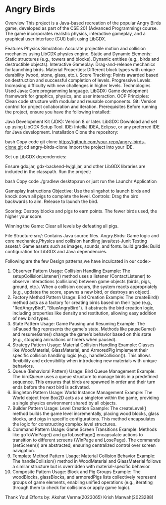 # Angry Birds

Overview
This project is a Java-based recreation of the popular Angry Birds game, developed as part of the CSE 201 (Advanced Programming) course. The game incorporates realistic physics, interactive gameplay, and a graphical user interface (GUI) built using LibGDX.

Features
Physics Simulation: Accurate projectile motion and collision mechanics using LibGDX physics engine.
Static and Dynamic Elements:
Static structures (e.g., towers and blocks).
Dynamic entities (e.g., birds and destructible objects).
Interactive Gameplay: Drag-and-release mechanics for launching birds.
Material Properties: Different block types with unique durability (wood, stone, glass, etc.).
Score Tracking: Points awarded based on destruction and successful completion of levels.
Progressive Levels: Increasing difficulty with new challenges in higher levels.
Technologies Used
Java: Core programming language.
LibGDX: Game development framework for graphics, physics, and user interaction.
OOP Principles: Clean code structure with modular and reusable components.
Git: Version control for project collaboration and iteration.
Prerequisites
Before running the project, ensure you have the following installed:

Java Development Kit (JDK): Version 8 or later.
LibGDX: Download and set up using LibGDX Setup Tool.
IDE: IntelliJ IDEA, Eclipse, or any preferred IDE for Java development.
Installation
Clone the repository:

bash
Copy code
git clone https://github.com/your-repo/angry-birds-clone.git
cd angry-birds-clone
Import the project into your IDE.

Set up LibGDX dependencies:

Ensure gdx.jar, gdx-backend-lwjgl.jar, and other LibGDX libraries are included in the classpath.
Run the project:

bash
Copy code
./gradlew desktop:run
or just run the Launchr Application


Gameplay Instructions
Objective: Use the slingshot to launch birds and knock down all pigs to complete the level.
Controls:
Drag the bird backwards to aim.
Release to launch the bird.

Scoring:
Destroy blocks and pigs to earn points.
The fewer birds used, the higher your score.

Winning the Game:
Clear all levels by defeating all pigs.

File Structure
src/: Contains Java source files.
Angry.Birds: Game logic and core mechanics,Physics and collision handling
java/test-Junit Testing
assets/: Game assets such as images, sounds, and fonts.
build.gradle: Build configuration for LibGDX and Java dependencies.

Following are the few Design patterns,we have inculcated in our code:-
1. Observer Pattern
Usage: Collision Handling
Example:
The setupCollisionListener() method uses a listener (ContactListener) to observe interactions (collisions) between game objects (birds, pigs, ground, etc.).
When a collision occurs, the system reacts appropriately (e.g., updates the score, spawns a new bird, or destroys an object).
2. Factory Method Pattern
Usage: Bird Creation
Example:
The createBird() method acts as a factory for creating birds based on their type (e.g., "RedAngryBird", "BlueAngryBird").
It abstracts the bird creation logic, including properties like density and restitution, allowing easy addition of new bird types.
3. State Pattern
Usage: Game Pausing and Resuming
Example:
The isPaused flag represents the game's state.
Methods like pauseGame() and resumeGame() change the game's behavior based on this state (e.g., stopping animations or timers when paused).
4. Strategy Pattern
Usage: Material Collision Handling
Example:
Classes like WoodMaterial, GlassMaterial, and ArmoredPig implement their specific collision handling logic (e.g., handleCollision()).
This allows flexibility and extensibility when introducing new materials with unique behaviors.
5. Queue (Behavioral Pattern)
Usage: Bird Queue Management
Example:
The birdQueue uses a queue structure to manage birds in a predefined sequence.
This ensures that birds are spawned in order and their turn ends before the next bird is activated.
6. Singleton Pattern
Usage: World Instance Management
Example:
The World object from Box2D acts as a singleton within the game, providing a single physics environment shared by all objects.
7. Builder Pattern
Usage: Level Creation
Example:
The createLevel() method builds the game level incrementally, placing wood blocks, glass blocks, and pigs in specific configurations.
This method encapsulates the logic for constructing complex level structures.
8. Command Pattern
Usage: Game Screen Transitions
Example:
Methods like goToWinPage() and goToLosePage() encapsulate actions to transition to different screens (WinPage and LosePage).
The commands (setScreen()) are abstracted, ensuring centralized control over screen navigation.
9. Template Method Pattern
Usage: Material Collision Behavior
Example:
The handleCollision() method in WoodMaterial and GlassMaterial follows a similar structure but is overridden with material-specific behavior.
10. Composite Pattern
Usage: Block and Pig Groups
Example:
The woodBlocks, glassBlocks, and armoredPigs lists collectively represent groups of game elements, enabling unified operations (e.g., iterating through them to check for collisions or apply game logic).




Thank You!
Efforts by:
Akshat Verma(2023065)
Krish Marwah(2023288)


